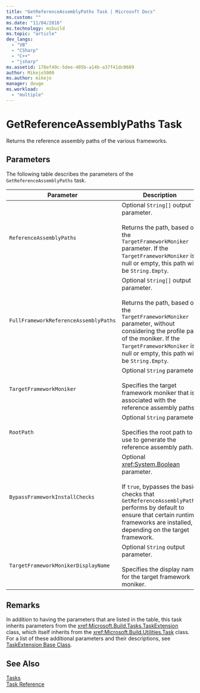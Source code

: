 ```yaml
---
title: "GetReferenceAssemblyPaths Task | Microsoft Docs"
ms.custom: ""
ms.date: "11/04/2016"
ms.technology: msbuild
ms.topic: "article"
dev_langs: 
  - "VB"
  - "CSharp"
  - "C++"
  - "jsharp"
ms.assetid: 178ef49c-5dee-405b-a14b-a37f41dc0609
author: Mikejo5000
ms.author: mikejo
manager: douge
ms.workload: 
  - "multiple"
---
```

# GetReferenceAssemblyPaths Task
Returns the reference assembly paths of the various frameworks.  
  
## Parameters  
 The following table describes the parameters of the `GetReferenceAssemblyPaths` task.  
  
|Parameter|Description|  
|---------------|-----------------|  
|`ReferenceAssemblyPaths`|Optional `String[]` output parameter.<br /><br /> Returns the path, based on the `TargetFrameworkMoniker` parameter. If the `TargetFrameworkMoniker` is null or empty, this path will be `String.Empty`.|  
|`FullFrameworkReferenceAssemblyPaths`|Optional `String[]` output parameter.<br /><br /> Returns the path, based on the `TargetFrameworkMoniker` parameter, without considering the profile part of the moniker. If the `TargetFrameworkMoniker` is null or empty, this path will be `String.Empty`.|  
|`TargetFrameworkMoniker`|Optional `String` parameter.<br /><br /> Specifies the target framework moniker that is associated with the reference assembly paths.|  
|`RootPath`|Optional `String` parameter.<br /><br /> Specifies the root path to use to generate the reference assembly path.|  
|`BypassFrameworkInstallChecks`|Optional <xref:System.Boolean> parameter.<br /><br /> If `true`, bypasses the basic checks that `GetReferenceAssemblyPaths` performs by default to ensure that certain runtime frameworks are installed, depending on the target framework.|  
|`TargetFrameworkMonikerDisplayName`|Optional `String` output parameter.<br /><br /> Specifies the display name for the target framework moniker.|  
  
## Remarks  
 In addition to having the parameters that are listed in the table, this task inherits parameters from the <xref:Microsoft.Build.Tasks.TaskExtension> class, which itself inherits from the <xref:Microsoft.Build.Utilities.Task> class. For a list of these additional parameters and their descriptions, see [TaskExtension Base Class](../msbuild/taskextension-base-class.md).  
  
## See Also  
 [Tasks](../msbuild/msbuild-tasks.md)   
 [Task Reference](../msbuild/msbuild-task-reference.md)